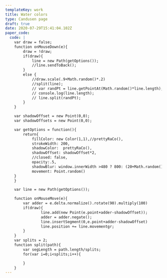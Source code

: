 ```yaml
---
templateKey: work
title: Water colors
type: Candusen page
draft: true
date: 2020-07-29T15:41:04.102Z
paper_code:
  code: |
    var draw = false;
    function onMouseDown(e){
    	draw = !draw;
    	if(draw){
    		line = new Path(getOptions());
    		//line.sendToBack();
    	}
    	else {
    		//draw.scale(.9+Math.random()*.2)
    		//split(line);
    		// var randPt = line.getPointAt(Math.random()*line.length);
    		// console.log(line.length);
    		// line.split(randPt);
    	}
    }

    var shadowOffset = new Point(0,0);
    var shadowOffsets = new Point(0,0);

    var getOptions = function(){
    	return{
    		fillColor: new Color(1,1),//prettyRaCo(),
    		strokeWidth: 200,
    		shadowColor:  prettyRaCo(),
    		shadowOffset: shadowOffset*2,
    		//closed: false,
    		opacity:.5,
    		shadowBlur: window.innerWidth >480 ? 800: (20+Math.random()*10),
    		movement: Point.random()
    }
    }

    var line = new Path(getOptions());

    function onMouseMove(e){
    	var adder = e.delta.normalize().rotate(90).multiply(100)
    	if(draw){
    			line.add(new Point(e.point+adder-shadowOffset));
    			adder = adder.negate();
    			line.insertSegment(0,e.point+adder-shadowOffset)
    			line.position += line.movementgr;
    	}
    }
    var splits = 2;
    function split(path){
    	var segLength = path.length/splits;
    	for(var i=0;i<splits;i++){

    	}
    }
---
```

